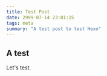```yaml
---
title: Test Post
date: 2999-07-14 23:01:15
tags: meta
summary: "A test post to test Hexo"
---
```


## A test

Let's test.
